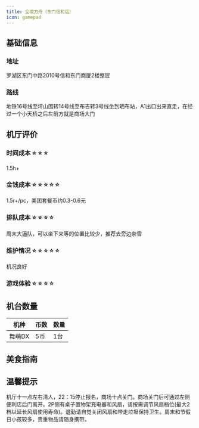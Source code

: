 ```yaml
---
title: 全境方舟（东门信和店）
icon: gamepad
---
```


## 基础信息

### 地址

罗湖区东门中路2010号信和东门商厦2楼整层

<ArcadeMap place= "罗湖区东门中路2010号信和东门商厦2楼" />



### 路线

地铁16号线至坪山围转14号线至布吉转3号线坐到晒布站，A1出口出来直走，在经过一个小天桥之后左前方就是商场大门

<NavigateButton place="罗湖区东门中路2010号信和东门商厦2楼" name="罗湖区东门中路2010号信和东门商厦2楼" />

## 机厅评价

### 时间成本 :star: :star: :star:

1.5h+

### 金钱成本 :star: :star: :star: :star:  :star: 

1.5r+/pc，美团套餐币约0.3-0.6元

### 排队成本 :star: :star: :star: :star: 

周末大逼队，可以坐下来等的位置比较少，推荐去旁边奈雪

### 维护情况 :star: :star: :star: :star: :star: 

机况良好

### 游戏体验 :star: :star: :star: :star: 


## 机台数量

| 机种 | 币数 | 数量 |
| --- | ---- | ---- |
| 舞萌DX | 5币 | 1台 |

## 美食指南

## 温馨提示

机厅十一点左右清人，22：15停止报名，商场十点关门。商场关门后可通过左侧便利店后门离开。2P侧有桌子置物架充电器和风扇，请按需调节风扇档位(最大2档以延长风扇使用寿命)。退勤请自觉关闭风扇和带走垃圾保持卫生。周末和节假日小孩较多，贵重物品请随身携带。